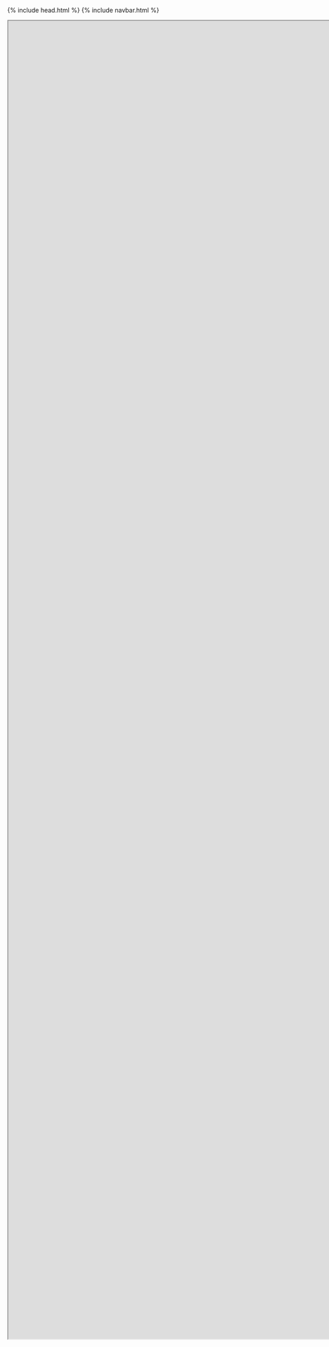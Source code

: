 {% include head.html %}
{% include navbar.html %}

<iframe class="embed" src="https://render.githubusercontent.com/view/1%20-%20intro.ipynb" width="2000" height="3000"></iframe>
